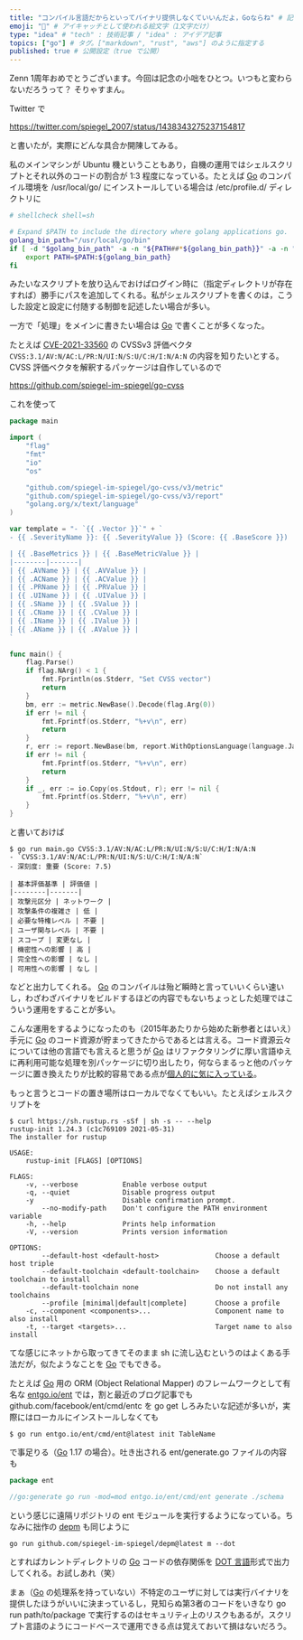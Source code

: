 ```yaml
---
title: "コンパイル言語だからといってバイナリ提供しなくていいんだよ，Goならね" # 記事のタイトル
emoji: "💮" # アイキャッチとして使われる絵文字（1文字だけ）
type: "idea" # "tech" : 技術記事 / "idea" : アイデア記事
topics: ["go"] # タグ。["markdown", "rust", "aws"] のように指定する
published: true # 公開設定（true で公開）
---
```


Zenn 1周年おめでとうございます。今回は記念の小咄をひとつ。いつもと変わらないだろうって？ そりゃすまん。

Twitter で

https://twitter.com/spiegel_2007/status/1438343275237154817

と書いたが，実際にどんな具合か開陳してみる。

私のメインマシンが Ubuntu 機ということもあり，自機の運用ではシェルスクリプトとそれ以外のコードの割合が 1:3 程度になっている。たとえば [Go] のコンパイル環境を /usr/local/go/ にインストールしている場合は /etc/profile.d/ ディレクトリに

```bash:golang-bin-path.sh
# shellcheck shell=sh

# Expand $PATH to include the directory where golang applications go.
golang_bin_path="/usr/local/go/bin"
if [ -d "$golang_bin_path" -a -n "${PATH##*${golang_bin_path}}" -a -n "${PATH##*${golang_bin_path}:*}" ]; then
    export PATH=$PATH:${golang_bin_path}
fi
```

みたいなスクリプトを放り込んでおけばログイン時に（指定ディレクトリが存在すれば）勝手にパスを追加してくれる。私がシェルスクリプトを書くのは，こうした設定と設定に付随する制御を記述したい場合が多い。

一方で「処理」をメインに書きたい場合は [Go] で書くことが多くなった。

たとえば [CVE-2021-33560](https://nvd.nist.gov/vuln/detail/CVE-2021-33560) の CVSSv3 評価ベクタ `CVSS:3.1/AV:N/AC:L/PR:N/UI:N/S:U/C:H/I:N/A:N` の内容を知りたいとする。
CVSS 評価ベクタを解釈するパッケージは自作しているので

https://github.com/spiegel-im-spiegel/go-cvss

これを使って

```go:main.go
package main

import (
    "flag"
    "fmt"
    "io"
    "os"

    "github.com/spiegel-im-spiegel/go-cvss/v3/metric"
    "github.com/spiegel-im-spiegel/go-cvss/v3/report"
    "golang.org/x/text/language"
)

var template = "- `{{ .Vector }}`" + `
- {{ .SeverityName }}: {{ .SeverityValue }} (Score: {{ .BaseScore }})

| {{ .BaseMetrics }} | {{ .BaseMetricValue }} |
|--------|-------|
| {{ .AVName }} | {{ .AVValue }} |
| {{ .ACName }} | {{ .ACValue }} |
| {{ .PRName }} | {{ .PRValue }} |
| {{ .UIName }} | {{ .UIValue }} |
| {{ .SName }} | {{ .SValue }} |
| {{ .CName }} | {{ .CValue }} |
| {{ .IName }} | {{ .IValue }} |
| {{ .AName }} | {{ .AValue }} |
`

func main() {
    flag.Parse()
    if flag.NArg() < 1 {
        fmt.Fprintln(os.Stderr, "Set CVSS vector")
        return
    }
    bm, err := metric.NewBase().Decode(flag.Arg(0))
    if err != nil {
        fmt.Fprintf(os.Stderr, "%+v\n", err)
        return
    }
    r, err := report.NewBase(bm, report.WithOptionsLanguage(language.Japanese)).ExportWithString(template)
    if err != nil {
        fmt.Fprintf(os.Stderr, "%+v\n", err)
        return
    }
    if _, err := io.Copy(os.Stdout, r); err != nil {
        fmt.Fprintf(os.Stderr, "%+v\n", err)
    }
}
```

と書いておけば

```
$ go run main.go CVSS:3.1/AV:N/AC:L/PR:N/UI:N/S:U/C:H/I:N/A:N
- `CVSS:3.1/AV:N/AC:L/PR:N/UI:N/S:U/C:H/I:N/A:N`
- 深刻度: 重要 (Score: 7.5)

| 基本評価基準 | 評価値 |
|--------|-------|
| 攻撃元区分 | ネットワーク |
| 攻撃条件の複雑さ | 低 |
| 必要な特権レベル | 不要 |
| ユーザ関与レベル | 不要 |
| スコープ | 変更なし |
| 機密性への影響 | 高 |
| 完全性への影響 | なし |
| 可用性への影響 | なし |
```

などと出力してくれる。 [Go] のコンパイルは殆ど瞬時と言っていいくらい速いし，わざわざバイナリをビルドするほどの内容でもないちょっとした処理ではこういう運用をすることが多い。

こんな運用をするようになったのも（2015年あたりから始めた新参者とはいえ）手元に [Go] のコード資源が貯まってきたからであるとは言える。コード資源云々については他の言語でも言えると思うが [Go] はリファクタリングに厚い言語ゆえに再利用可能な処理を別パッケージに切り出したり，何ならまるっと他のパッケージに置き換えたりが比較的容易である点が[個人的に気に入っている](https://text.baldanders.info/remark/2021/03/awesome-golang/ "Go を褒め殺ししてみる | text.Baldanders.info")。

もっと言うとコードの置き場所はローカルでなくてもいい。たとえばシェルスクリプトを

```
$ curl https://sh.rustup.rs -sSf | sh -s -- --help
rustup-init 1.24.3 (c1c769109 2021-05-31)
The installer for rustup

USAGE:
    rustup-init [FLAGS] [OPTIONS]

FLAGS:
    -v, --verbose           Enable verbose output
    -q, --quiet             Disable progress output
    -y                      Disable confirmation prompt.
        --no-modify-path    Don't configure the PATH environment variable
    -h, --help              Prints help information
    -V, --version           Prints version information

OPTIONS:
        --default-host <default-host>              Choose a default host triple
        --default-toolchain <default-toolchain>    Choose a default toolchain to install
        --default-toolchain none                   Do not install any toolchains
        --profile [minimal|default|complete]       Choose a profile
    -c, --component <components>...                Component name to also install
    -t, --target <targets>...                      Target name to also install
```

てな感じにネットから取ってきてそのまま sh に流し込むというのはよくある手法だが，似たようなことを [Go] でもできる。

たとえば [Go] 用の ORM (Object Relational Mapper) のフレームワークとして有名な [entgo.io/ent](https://entgo.io/) では，割と最近のブログ記事でも github.com/facebook/ent/cmd/entc を go get しろみたいな記述が多いが，実際にはローカルにインストールしなくても

```
$ go run entgo.io/ent/cmd/ent@latest init TableName
```

で事足りる（[Go] 1.17 の場合）。吐き出される ent/generate.go ファイルの内容も

```go:generate.go
package ent

//go:generate go run -mod=mod entgo.io/ent/cmd/ent generate ./schema
```

という感じに遠隔リポジトリの ent モジュールを実行するようになっている。ちなみに拙作の [depm](https://github.com/spiegel-im-spiegel/depm "spiegel-im-spiegel/depm: Visualize depndency packages and modules") も同じように

```
go run github.com/spiegel-im-spiegel/depm@latest m --dot
```

とすればカレントディレクトリの [Go] コードの依存関係を [DOT 言語](https://www.graphviz.org/doc/info/lang.html "DOT Language | Graphviz")形式で出力してくれる。お試しあれ（笑）

まぁ（[Go] の処理系を持っていない）不特定のユーザに対しては実行バイナリを提供したほうがいいに決まっているし，見知らぬ第3者のコードをいきなり go run path/to/package で実行するのはセキュリティ上のリスクもあるが，スクリプト言語のようにコードベースで運用できる点は覚えておいて損はないだろう。

[Go]: https://golang.org/ "The Go Programming Language"

